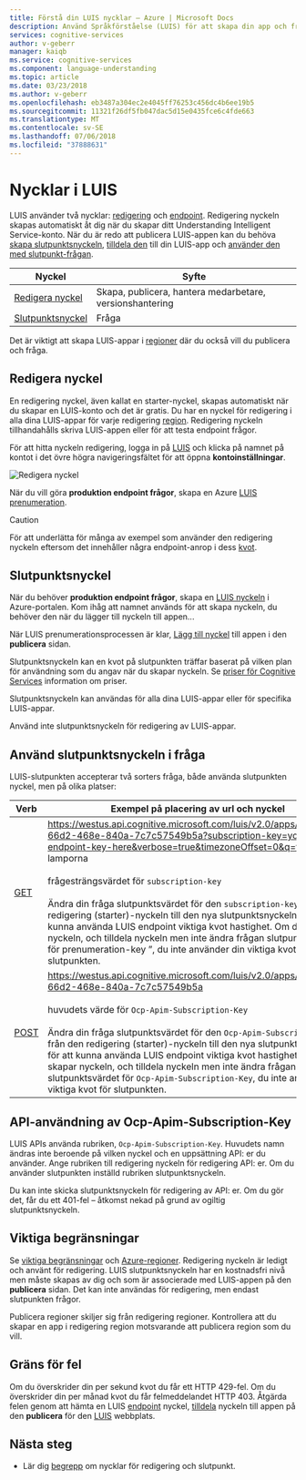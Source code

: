 ```yaml
---
title: Förstå din LUIS nycklar – Azure | Microsoft Docs
description: Använd Språkförståelse (LUIS) för att skapa din app och fråga din endpoing.
services: cognitive-services
author: v-geberr
manager: kaiqb
ms.service: cognitive-services
ms.component: language-understanding
ms.topic: article
ms.date: 03/23/2018
ms.author: v-geberr
ms.openlocfilehash: eb3487a304ec2e4045ff76253c456dc4b6ee19b5
ms.sourcegitcommit: 11321f26df5fb047dac5d15e0435fce6c4fde663
ms.translationtype: MT
ms.contentlocale: sv-SE
ms.lasthandoff: 07/06/2018
ms.locfileid: "37888631"
---
```

# <a name="keys-in-luis"></a>Nycklar i LUIS
LUIS använder två nycklar: [redigering](#programmatic-key) och [endpoint](#endpoint-key). Redigering nyckeln skapas automatiskt åt dig när du skapar ditt Understanding Intelligent Service-konto. När du är redo att publicera LUIS-appen kan du behöva [skapa slutpunktsnyckeln](luis-how-to-azure-subscription.md#create-luis-endpoint-key), [tilldela den](luis-how-to-manage-keys.md#assign-endpoint-key) till din LUIS-app och [använder den med slutpunkt-frågan](#use-endpoint-key-in-query). 

|Nyckel|Syfte|
|--|--|
|[Redigera nyckel](#programmatic-key)|Skapa, publicera, hantera medarbetare, versionshantering|
|[Slutpunktsnyckel](#endpoint-key)| Fråga|

Det är viktigt att skapa LUIS-appar i [regioner](luis-reference-regions.md#publishing-regions) där du också vill du publicera och fråga.

<a name="programmatic-key" ></a>
## <a name="authoring-key"></a>Redigera nyckel

En redigering nyckel, även kallat en starter-nyckel, skapas automatiskt när du skapar en LUIS-konto och det är gratis. Du har en nyckel för redigering i alla dina LUIS-appar för varje redigering [region](luis-reference-regions.md). Redigering nyckeln tillhandahålls skriva LUIS-appen eller för att testa endpoint frågor. 

För att hitta nyckeln redigering, logga in på [LUIS](luis-reference-regions.md#luis-website) och klicka på namnet på kontot i det övre högra navigeringsfältet för att öppna **kontoinställningar**.

![Redigera nyckel](./media/luis-concept-keys/programatic-key.png)

När du vill göra **produktion endpoint frågor**, skapa en Azure [LUIS prenumeration](https://azure.microsoft.com/pricing/details/cognitive-services/language-understanding-intelligent-services/). 

> [!CAUTION]
> För att underlätta för många av exempel som använder den redigering nyckeln eftersom det innehåller några endpoint-anrop i dess [kvot](luis-boundaries.md#key-limits).  

## <a name="endpoint-key"></a>Slutpunktsnyckel
 När du behöver **produktion endpoint frågor**, skapa en [LUIS nyckeln](https://azure.microsoft.com/pricing/details/cognitive-services/language-understanding-intelligent-services/) i Azure-portalen. Kom ihåg att namnet används för att skapa nyckeln, du behöver den när du lägger till nyckeln till appen...

När LUIS prenumerationsprocessen är klar, [Lägg till nyckel](luis-how-to-manage-keys.md#assign-endpoint-key) till appen i den **publicera** sidan. 

Slutpunktsnyckeln kan en kvot på slutpunkten träffar baserat på vilken plan för användning som du angav när du skapar nyckeln. Se [priser för Cognitive Services](https://azure.microsoft.com/pricing/details/cognitive-services/language-understanding-intelligent-services/?v=17.23h) information om priser.

Slutpunktsnyckeln kan användas för alla dina LUIS-appar eller för specifika LUIS-appar. 

Använd inte slutpunktsnyckeln för redigering av LUIS-appar. 

## <a name="use-endpoint-key-in-query"></a>Använd slutpunktsnyckeln i fråga
LUIS-slutpunkten accepterar två sorters fråga, både använda slutpunkten nyckel, men på olika platser:

|Verb|Exempel på placering av url och nyckel|
|--|--|
|[GET](https://westus.dev.cognitive.microsoft.com/docs/services/5819c76f40a6350ce09de1ac/operations/5819c77140a63516d81aee78)|https://westus.api.cognitive.microsoft.com/luis/v2.0/apps/98998dcf-66d2-468e-840a-7c7c57549b5a?subscription-key=your-endpoint-key-here&verbose=true&timezoneOffset=0&q=turn lamporna<br><br>frågesträngsvärdet för `subscription-key`<br><br>Ändra din fråga slutpunktsvärdet för den `subscription-key` från den redigering (starter)-nyckeln till den nya slutpunktsnyckeln för att kunna använda LUIS endpoint viktiga kvot hastighet. Om du skapa nyckeln, och tilldela nyckeln men inte ändra frågan slutpunktsvärdet för prenumeration-key ”, du inte använder din viktiga kvot för slutpunkten.|
|[POST](https://westus.dev.cognitive.microsoft.com/docs/services/5819c76f40a6350ce09de1ac/operations/5819c77140a63516d81aee79)| https://westus.api.cognitive.microsoft.com/luis/v2.0/apps/98998dcf-66d2-468e-840a-7c7c57549b5a<br><br> huvudets värde för `Ocp-Apim-Subscription-Key`<br><br>Ändra din fråga slutpunktsvärdet för den `Ocp-Apim-Subscription-Key` från den redigering (starter)-nyckeln till den nya slutpunktsnyckeln för att kunna använda LUIS endpoint viktiga kvot hastighet. Om du skapar nyckeln, och tilldela nyckeln men inte ändra frågan slutpunktsvärdet för `Ocp-Apim-Subscription-Key`, du inte använder din viktiga kvot för slutpunkten.|

## <a name="api-usage-of-ocp-apim-subscription-key"></a>API-användning av Ocp-Apim-Subscription-Key
LUIS APIs använda rubriken, `Ocp-Apim-Subscription-Key`. Huvudets namn ändras inte beroende på vilken nyckel och en uppsättning API: er du använder. Ange rubriken till redigering nyckeln för redigering API: er. Om du använder slutpunkten inställd rubriken slutpunktsnyckeln. 

Du kan inte skicka slutpunktsnyckeln för redigering av API: er. Om du gör det, får du ett 401-fel – åtkomst nekad på grund av ogiltig slutpunktsnyckeln. 

## <a name="key-limits"></a>Viktiga begränsningar
Se [viktiga begränsningar](luis-boundaries.md#key-limits) och [Azure-regioner](luis-reference-regions.md). Redigering nyckeln är ledigt och använt för redigering. LUIS slutpunktsnyckeln har en kostnadsfri nivå men måste skapas av dig och som är associerade med LUIS-appen på den **publicera** sidan. Det kan inte användas för redigering, men endast slutpunkten frågor.

Publicera regioner skiljer sig från redigering regioner. Kontrollera att du skapar en app i redigering region motsvarande att publicera region som du vill.

## <a name="key-limit-errors"></a>Gräns för fel
Om du överskrider din per sekund kvot du får ett HTTP 429-fel. Om du överskrider din per månad kvot du får felmeddelandet HTTP 403. Åtgärda felen genom att hämta en LUIS [endpoint](#endpoint-key) nyckel, [tilldela](luis-how-to-manage-keys.md#assign-endpoint-key) nyckeln till appen på den **publicera** för den [LUIS](luis-reference-regions.md#luis-website) webbplats.

## <a name="next-steps"></a>Nästa steg

* Lär dig [begrepp](luis-how-to-manage-keys.md#assign-endpoint-key) om nycklar för redigering och slutpunkt.